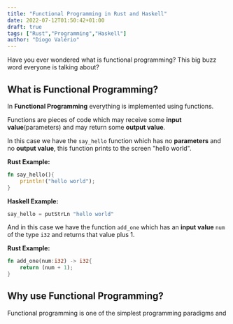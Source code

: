 ```yaml
---
title: "Functional Programming in Rust and Haskell"
date: 2022-07-12T01:50:42+01:00
draft: true
tags: ["Rust","Programming","Haskell"]
author: "Diogo Valério"
---
```


Have you ever wondered what is functional programming?
This big buzz word everyone is talking about?

## What is Functional Programming?

In **Functional Programming** everything is implemented using functions.

Functions are pieces of code which may receive some **input value**(parameters) and may return some **output value**.

In this case we have the `say_hello`  function which has no **parameters** and no **output value**, this function prints to the screen "hello world".

**Rust Example:**
```rust
fn say_hello(){
    println!("hello world");
}
```

**Haskell Example:**
```rust
say_hello = putStrLn "hello world"
```

And in this case we have the function `add_one` which has an **input value** `num` of the type `i32` and returns that value plus 1.

**Rust Example:**
```rust
fn add_one(num:i32) -> i32{
    return (num + 1);
}
```

## Why use Functional Programming?

Functional programming is one of the simplest programming paradigms and 

